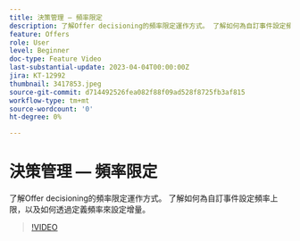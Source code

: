 ```yaml
---
title: 決策管理 — 頻率限定
description: 了解Offer decisioning的頻率限定運作方式。 了解如何為自訂事件設定頻率上限，以及如何透過定義頻率來設定增量。
feature: Offers
role: User
level: Beginner
doc-type: Feature Video
last-substantial-update: 2023-04-04T00:00:00Z
jira: KT-12992
thumbnail: 3417853.jpeg
source-git-commit: d714492526fea082f88f09ad528f8725fb3af815
workflow-type: tm+mt
source-wordcount: '0'
ht-degree: 0%

---
```



# 決策管理 — 頻率限定

了解Offer decisioning的頻率限定運作方式。 了解如何為自訂事件設定頻率上限，以及如何透過定義頻率來設定增量。

>[!VIDEO](https://video.tv.adobe.com/v/3417853/?quality=12&learn=on)

